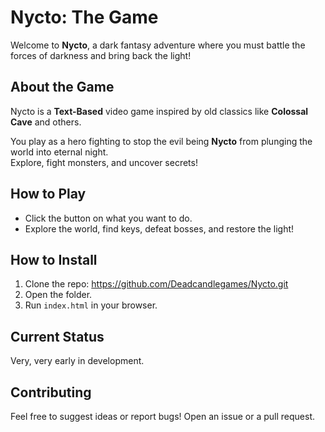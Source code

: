 # Nycto: The Game

Welcome to **Nycto**, a dark fantasy adventure where you must battle the forces of darkness and bring back the light!

## About the Game
Nycto is a **Text-Based** video game inspired by old classics like **Colossal Cave** and others.

You play as a hero fighting to stop the evil being **Nycto** from plunging the world into eternal night.  
Explore, fight monsters, and uncover secrets!

## How to Play
- Click the button on what you want to do.
- Explore the world, find keys, defeat bosses, and restore the light!

## How to Install
1. Clone the repo: https://github.com/Deadcandlegames/Nycto.git
2. Open the folder.
3. Run `index.html` in your browser.

## Current Status
Very, very early in development.

## Contributing
Feel free to suggest ideas or report bugs! Open an issue or a pull request.
